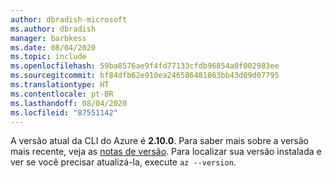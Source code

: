 ```yaml
---
author: dbradish-microsoft
ms.author: dbradish
manager: barbkess
ms.date: 08/04/2020
ms.topic: include
ms.openlocfilehash: 59ba8576ae9f4fd77133cfdb96854a0f002983ee
ms.sourcegitcommit: bf84dfb62e910ea246586481863bb43d09d07795
ms.translationtype: HT
ms.contentlocale: pt-BR
ms.lasthandoff: 08/04/2020
ms.locfileid: "87551142"
---
```

A versão atual da CLI do Azure é __2.10.0__. Para saber mais sobre a versão mais recente, veja as [notas de versão](../release-notes-azure-cli.md). Para localizar sua versão instalada e ver se você precisar atualizá-la, execute `az --version`.
